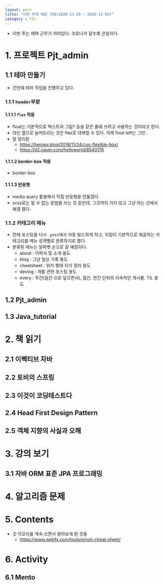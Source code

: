```yaml
---
layout: post
title: "이번 주에 배운 것들(2020-11-29 ~ 2020-12-05)"
category : TIL
---
```


- 이번 주는 재택 근무가 끼어있다. 코로나가 갈수록 큰일이다.



# 1. 프로젝트 Pjt_admin

## 1.1 테마 만들기

- 간만에 테마 작업을 진행하고 있다.

### 1.1.1 `header`부분

#### 1.1.1.1 `flex`  적용

- float는 기본적으로 텍스트와 그림? 등을 같은 줄에 쓰려고 사용하는 것이라고 한다.
- 대신 옆으로 늘어뜨리는 것은 flex로 대체할 수 있다. 이제 float left는 그만..
- 잘 정리된
  - https://heropy.blog/2018/11/24/css-flexible-box/
  - https://d2.naver.com/helloworld/8540176

#### 1.1.1.2 border-box 적용

-  border-box

#### 1.1.1.3 반응형

- media query 활용해서 직접 반응형을 만들었다.
- scss로는 알 수 없는 문법을 쓰는 것 같은데, 그것까지 가지 않고 그냥 아는 선에서 해결 했다.



### 1.1.2 카테고리 메뉴

- 전체 포스팅을 다시 `_post`에서 자동 빌드하게 하고, 지킬이 기본적으로 제공하는 카테고리를 메뉴 성격별로 분류하기로 했다.
- 분류된 메뉴는 알파벳 순으로 갈 예정이다.
  - about : 이력서 및 소개 용도
  - blog : 그냥 일상 기록 용도
  - cheatsheet : 위키 형태 지식 정리 용도
  - devlog : 개발 관련 포스팅 용도
  - every : 주간(일간 으로 덮으면서), 월간, 연간 단위의 지속적인 게시물. TIL 용도

 

## 1.2 Pjt_admin
## 1.3 Java_tutorial



# 2. 책 읽기



## 2.1 이펙티브 자바

## 2.2 토비의 스프링

## 2.3 이것이 코딩테스트다

## 2.4 Head First Design Pattern

## 2.5 객체 지향의 사실과 오해



# 3. 강의 보기



## 3.1 자바 ORM 표준 JPA 프로그래밍



# 4. 알고리즘 문제





# 5. Contents

- 깃 이모지를 계속 쓰면서 찾아보게 된 것들
  - https://www.webfx.com/tools/emoji-cheat-sheet/


# 6. Activity

## 6.1 Mento

